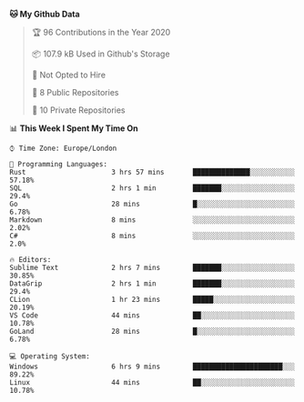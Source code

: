 <!--START_SECTION:waka-->
**🐱 My Github Data** 

> 🏆 96 Contributions in the Year 2020
 > 
> 📦 107.9 kB Used in Github's Storage 
 > 
> 🚫 Not Opted to Hire
 > 
> 📜 8 Public Repositories
 > 
> 🔑 10 Private Repositories 

📊 **This Week I Spent My Time On** 

```text
⌚︎ Time Zone: Europe/London

💬 Programming Languages: 
Rust                     3 hrs 57 mins       ██████████████░░░░░░░░░░░   57.18% 
SQL                      2 hrs 1 min         ███████░░░░░░░░░░░░░░░░░░   29.4% 
Go                       28 mins             █░░░░░░░░░░░░░░░░░░░░░░░░   6.78% 
Markdown                 8 mins              ░░░░░░░░░░░░░░░░░░░░░░░░░   2.02% 
C#                       8 mins              ░░░░░░░░░░░░░░░░░░░░░░░░░   2.0%

🔥 Editors: 
Sublime Text             2 hrs 7 mins        ███████░░░░░░░░░░░░░░░░░░   30.85% 
DataGrip                 2 hrs 1 min         ███████░░░░░░░░░░░░░░░░░░   29.4% 
CLion                    1 hr 23 mins        █████░░░░░░░░░░░░░░░░░░░░   20.19% 
VS Code                  44 mins             ██░░░░░░░░░░░░░░░░░░░░░░░   10.78% 
GoLand                   28 mins             █░░░░░░░░░░░░░░░░░░░░░░░░   6.78%

💻 Operating System: 
Windows                  6 hrs 9 mins        ██████████████████████░░░   89.22% 
Linux                    44 mins             ██░░░░░░░░░░░░░░░░░░░░░░░   10.78%

```


<!--END_SECTION:waka-->